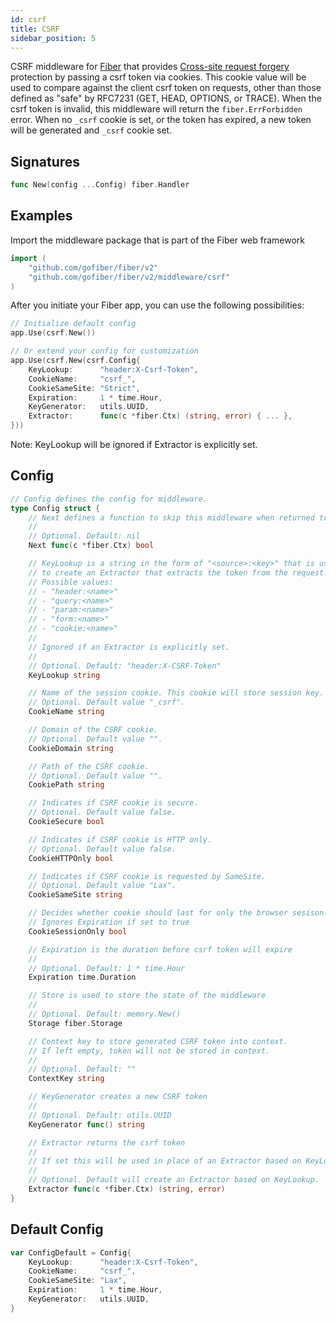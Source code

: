 ```yaml
---
id: csrf
title: CSRF
sidebar_position: 5
---
```


CSRF middleware for [Fiber](https://github.com/gofiber/fiber) that provides [Cross-site request forgery](https://en.wikipedia.org/wiki/Cross-site_request_forgery) protection by passing a csrf token via cookies. This cookie value will be used to compare against the client csrf token on requests, other than those defined as "safe" by RFC7231 \(GET, HEAD, OPTIONS, or TRACE\). When the csrf token is invalid, this middleware will return the `fiber.ErrForbidden` error. When no `_csrf` cookie is set, or the token has expired, a new token will be generated and `_csrf` cookie set.

## Signatures

```go
func New(config ...Config) fiber.Handler
```

## Examples

Import the middleware package that is part of the Fiber web framework

```go
import (
    "github.com/gofiber/fiber/v2"
    "github.com/gofiber/fiber/v2/middleware/csrf"
)
```

After you initiate your Fiber app, you can use the following possibilities:

```go
// Initialize default config
app.Use(csrf.New())

// Or extend your config for customization
app.Use(csrf.New(csrf.Config{
    KeyLookup:      "header:X-Csrf-Token",
    CookieName:     "csrf_",
    CookieSameSite: "Strict",
    Expiration:     1 * time.Hour,
    KeyGenerator:   utils.UUID,
    Extractor:      func(c *fiber.Ctx) (string, error) { ... },
}))
```

Note: KeyLookup will be ignored if Extractor is explicitly set.

## Config

```go
// Config defines the config for middleware.
type Config struct {
    // Next defines a function to skip this middleware when returned true.
    //
    // Optional. Default: nil
    Next func(c *fiber.Ctx) bool

    // KeyLookup is a string in the form of "<source>:<key>" that is used
    // to create an Extractor that extracts the token from the request.
    // Possible values:
    // - "header:<name>"
    // - "query:<name>"
    // - "param:<name>"
    // - "form:<name>"
    // - "cookie:<name>"
    //
    // Ignored if an Extractor is explicitly set.
    //
    // Optional. Default: "header:X-CSRF-Token"
    KeyLookup string

    // Name of the session cookie. This cookie will store session key.
    // Optional. Default value "_csrf".
    CookieName string

    // Domain of the CSRF cookie.
    // Optional. Default value "".
    CookieDomain string

    // Path of the CSRF cookie.
    // Optional. Default value "".
    CookiePath string

    // Indicates if CSRF cookie is secure.
    // Optional. Default value false.
    CookieSecure bool

    // Indicates if CSRF cookie is HTTP only.
    // Optional. Default value false.
    CookieHTTPOnly bool

    // Indicates if CSRF cookie is requested by SameSite.
    // Optional. Default value "Lax".
    CookieSameSite string

    // Decides whether cookie should last for only the browser sesison.
    // Ignores Expiration if set to true
    CookieSessionOnly bool

    // Expiration is the duration before csrf token will expire
    //
    // Optional. Default: 1 * time.Hour
    Expiration time.Duration

    // Store is used to store the state of the middleware
    //
    // Optional. Default: memory.New()
    Storage fiber.Storage

    // Context key to store generated CSRF token into context.
    // If left empty, token will not be stored in context.
    //
    // Optional. Default: ""
    ContextKey string

    // KeyGenerator creates a new CSRF token
    //
    // Optional. Default: utils.UUID
    KeyGenerator func() string

    // Extractor returns the csrf token
    //
    // If set this will be used in place of an Extractor based on KeyLookup.
    //
    // Optional. Default will create an Extractor based on KeyLookup.
    Extractor func(c *fiber.Ctx) (string, error)
}
```

## Default Config

```go
var ConfigDefault = Config{
    KeyLookup:      "header:X-Csrf-Token",
    CookieName:     "csrf_",
    CookieSameSite: "Lax",
    Expiration:     1 * time.Hour,
    KeyGenerator:   utils.UUID,
}
```
